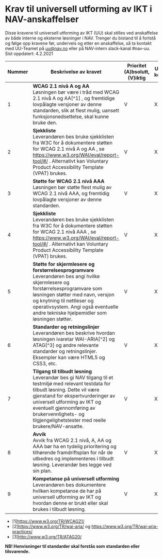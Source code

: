 # Krav til universell utforming av IKT i NAV-anskaffelser

Disse kravene til universell utforming av IKT (UU) skal stilles ved anskaffelse av både interne og eksterne løsninger i NAV.
Trenger du bistand til å fortstå og følge opp kravene før, underveis og etter en anskaffelse, så ta kontakt med UU-Teamet på uu@nav.no eller på NAV-intern slack-kanal #nav-uu. Sist oppdatert: 4.2.2021

 Nummer | Beskrivelse av kravet | Prioritet (A)bsolutt, (V)iktig | Utdypende kommentar
------------ | ------------- | ------------ | -------------
1 | **WCAG 2.1 nivå A og AA** </br> Løsningen bør være i tråd med WCAG 2.1 nivå A og AA[^1] , og fremtidige lovpålagte versjoner av denne standarden, slik at flest mulig, uansett funksjonsnedsettelse, skal kunne bruke den.| V | X
2 | **Sjekkliste** </br> Leverandøren bes bruke sjekklisten fra W3C for å dokumentere støtten for WCAG 2.1 nivå A og AA , se https://www.w3.org/WAI/eval/report-tool/#/  . Alternativt kan Voluntary Product Accessibility Template (VPAT) brukes. | V | X
3 | **Støtte for WCAG 2.1 nivå AAA** </br> Løsningen bør støtte flest mulig av WCAG 2.1 nivå AAA, og fremtidig lovpålagte versjoner av denne standarden.| V | X
4 | **Sjekkliste** </br> Leverandøren bes bruke sjekklisten fra W3C for å dokumentere støtten for WCAG 2.1 nivå AAA , se https://www.w3.org/WAI/eval/report-tool/#/ . Alternativt kan Voluntary Product Accessibility Template (VPAT) brukes. | V | X
5 | **Støtte for skjermlesere og forstørrelsesprogramvare** </br> Leverandøren bes angi hvilke skjermlesere og forstørrelsesprogramvare som løsningen støtter med navn, versjon og knytning til nettleser og operativsystem. Angi også eventuelle andre tekniske hjelpemidler som løsningen støtter.| V | X
6 | **Standarder og retningslinjer** </br> Leverandøren bes beskrive hvordan løsningen ivaretar WAI-ARIA[^2] og ATAG[^3] og andre relevante standarder og retningslinjer. Eksempler kan være HTML5 og CSS3, etc. | V | X
7 | **Tilgang til tilbudt løsning** </br> Leverandør bes gi NAV tilgang til et testmiljø med relevant testdata for tilbudt løsning. Dette vil være gjenstand for ekspertvurderinger av universell utforming av IKT og eventuelt gjennomføring av brukervennlighets- og tilgjengelighetstester med reelle brukere/NAV-ansatte. | V | X
8 | **Avvik** </br> Avvik fra WCAG 2.1 nivå, A, AA og AAA bør ha en tydelig prioritering og tilhørende framdriftsplan for når de utbedres og implementeres i tilbudt løsning. Leverandør bes legge ved sin plan. | V | X
9 | **Kompetanse på universell utforming** </br> Leverandøren bes dokumentere hvilken kompetanse de har på universell utforming av IKT og hvordan denne er brukt eller skal brukes i tilbudt løsning. | V | X

- [1]https://www.w3.org/TR/WCAG21/
- [2]https://www.w3.org/TR/wai-aria/ og https://www.w3.org/TR/wai-aria-practices/
- [3]http://www.w3.org/TR/ATAG20/

**NB! Henvisninger til standarder skal forstås som standarden eller tilsvarende.**

